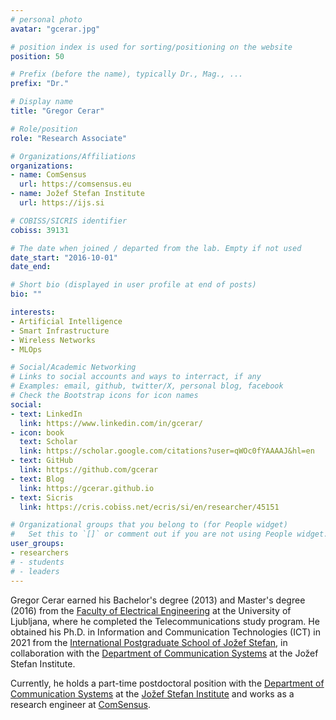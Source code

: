 ```yaml
---
# personal photo
avatar: "gcerar.jpg"

# position index is used for sorting/positioning on the website
position: 50

# Prefix (before the name), typically Dr., Mag., ...
prefix: "Dr."

# Display name
title: "Gregor Cerar"

# Role/position
role: "Research Associate"

# Organizations/Affiliations
organizations:
- name: ComSensus
  url: https://comsensus.eu
- name: Jožef Stefan Institute
  url: https://ijs.si

# COBISS/SICRIS identifier
cobiss: 39131

# The date when joined / departed from the lab. Empty if not used
date_start: "2016-10-01"
date_end:

# Short bio (displayed in user profile at end of posts)
bio: ""

interests:
- Artificial Intelligence
- Smart Infrastructure
- Wireless Networks
- MLOps

# Social/Academic Networking
# Links to social accounts and ways to interract, if any
# Examples: email, github, twitter/X, personal blog, facebook
# Check the Bootstrap icons for icon names
social:
- text: LinkedIn
  link: https://www.linkedin.com/in/gcerar/
- icon: book
  text: Scholar
  link: https://scholar.google.com/citations?user=qWOc0fYAAAAJ&hl=en
- text: GitHub
  link: https://github.com/gcerar
- text: Blog
  link: https://gcerar.github.io
- text: Sicris
  link: https://cris.cobiss.net/ecris/si/en/researcher/45151

# Organizational groups that you belong to (for People widget)
#   Set this to `[]` or comment out if you are not using People widget.
user_groups:
- researchers
# - students
# - leaders
---
```


Gregor Cerar earned his Bachelor's degree (2013) and Master's degree (2016) from the [Faculty of Electrical Engineering](https://www.fe.uni-lj.si/en/) at the University of Ljubljana, where he completed the Telecommunications study program. He obtained his Ph.D. in Information and Communication Technologies (ICT) in 2021 from the [International Postgraduate School of Jožef Stefan](https://www.mps.si/en/), in collaboration with the [Department of Communication Systems](https://e6.ijs.si/) at the Jožef Stefan Institute.

Currently, he holds a part-time postdoctoral position with the [Department of Communication Systems](https://e6.ijs.si/) at the [Jožef Stefan Institute](http://ijs.si) and works as a research engineer at [ComSensus](https://www.comsensus.eu/).

